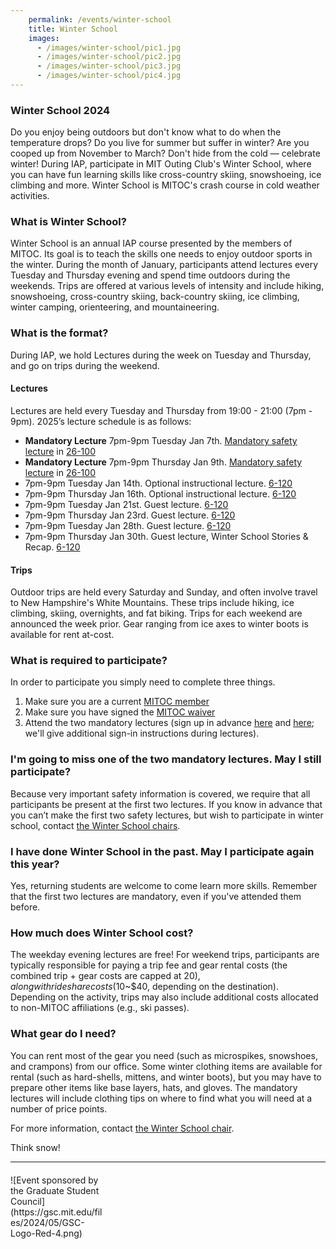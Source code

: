 ```yaml
---
    permalink: /events/winter-school
    title: Winter School
    images:
      - /images/winter-school/pic1.jpg
      - /images/winter-school/pic2.jpg
      - /images/winter-school/pic3.jpg
      - /images/winter-school/pic4.jpg
---
```



### Winter School 2024

Do you enjoy being outdoors but don't know what to do when the temperature drops? Do you live for summer but suffer in winter? Are you cooped up from November to March? Don't hide from the cold — celebrate winter! During IAP, participate in MIT Outing Club's Winter School, where you can have fun learning skills like cross-country skiing, snowshoeing, ice climbing and more. Winter School is MITOC's crash course in cold weather activities.

### What is Winter School?

Winter School is an annual IAP course presented by the members of MITOC. Its goal is to teach the skills one needs to enjoy outdoor sports in the winter. During the month of January, participants attend lectures every Tuesday and Thursday evening and spend time outdoors during the weekends. Trips are offered at various levels of intensity and include hiking, snowshoeing, cross-country skiing, back-country skiing, ice climbing, winter camping, orienteering, and mountaineering.

### What is the format?

During IAP, we hold Lectures during the week on Tuesday and Thursday, and go on trips during the weekend.

#### Lectures

Lectures are held every Tuesday and Thursday from 19:00 - 21:00 (7pm - 9pm). 2025’s lecture schedule is as follows:

- **Mandatory Lecture** 7pm-9pm Tuesday Jan 7th. [Mandatory safety lecture](https://mitoc-trips.mit.edu/trips/2583/) in [26-100](https://whereis.mit.edu/?go=26)
- **Mandatory Lecture** 7pm-9pm Thursday Jan 9th. [Mandatory safety lecture](https://mitoc-trips.mit.edu/trips/2584/) in [26-100](https://whereis.mit.edu/?go=26)
- 7pm-9pm Tuesday Jan 14th. Optional instructional lecture. [6-120](http://whereis.mit.edu/?go=6)
- 7pm-9pm Thursday Jan 16th. Optional instructional lecture. [6-120](http://whereis.mit.edu/?go=6)
- 7pm-9pm Tuesday Jan 21st. Guest lecture. [6-120](http://whereis.mit.edu/?go=6)
- 7pm-9pm Thursday Jan 23rd. Guest lecture. [6-120](http://whereis.mit.edu/?go=6)
- 7pm-9pm Tuesday Jan 28th. Guest lecture. [6-120](http://whereis.mit.edu/?go=6)
- 7pm-9pm Thursday Jan 30th. Guest lecture, Winter School Stories & Recap. [6-120](http://whereis.mit.edu/?go=6)

#### Trips

Outdoor trips are held every Saturday and Sunday, and often involve travel to New Hampshire's White Mountains. These trips include hiking, ice climbing, skiing, overnights, and fat biking. Trips for each weekend are announced the week prior. Gear ranging from ice axes to winter boots is available for rent at-cost.

### What is required to participate?

In order to participate you simply need to complete three things.

1.  Make sure you are a current [MITOC member](https://mitoc-trips.mit.edu/profile/membership/)
2.  Make sure you have signed the [MITOC waiver](https://mitoc-trips.mit.edu/profile/waiver/)
3.  Attend the two mandatory lectures (sign up in advance [here](https://mitoc-trips.mit.edu/trips/2237/) and [here](https://mitoc-trips.mit.edu/trips/2238/); we'll give additional sign-in instructions during lectures).

### I'm going to miss one of the two mandatory lectures. May I still participate?

Because very important safety information is covered, we require that all participants be present at the first two lectures. If you know in advance that you can’t make the first two safety lectures, but wish to participate in winter school, contact [the Winter School chairs](mailto:ws-chair@mit.edu).

### I have done Winter School in the past. May I participate again this year?

Yes, returning students are welcome to come learn more skills. Remember that the first two lectures are mandatory, even if you've attended them before.

### How much does Winter School cost?
The weekday evening lectures are free!
For weekend trips, participants are typically responsible for paying a trip fee and gear rental costs (the combined trip + gear costs are capped at $20), along with rideshare costs ($10~$40, depending on the destination). Depending on the activity, trips may also include additional costs allocated to non-MITOC affiliations (e.g., ski passes).

### What gear do I need?
You can rent most of the gear you need (such as microspikes, snowshoes, and crampons) from our office. Some winter clothing items are available for rental (such as hard-shells, mittens, and winter boots), but you may have to prepare other items like base layers, hats, and gloves. The mandatory lectures will include clothing tips on where to find what you will need at a number of price points.

For more information, contact [the Winter School chair](mailto:ws-chair@mit.edu).

Think snow!


-----------------


<div style="max-width:150px;margin-top:20px;" markdown="1">
![Event sponsored by the Graduate Student Council](https://gsc.mit.edu/files/2024/05/GSC-Logo-Red-4.png)
</div>
